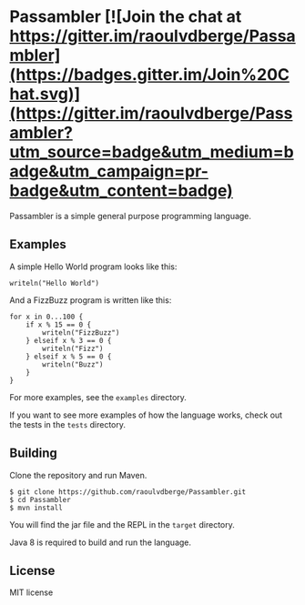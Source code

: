 # Passambler [![Join the chat at https://gitter.im/raoulvdberge/Passambler](https://badges.gitter.im/Join%20Chat.svg)](https://gitter.im/raoulvdberge/Passambler?utm_source=badge&utm_medium=badge&utm_campaign=pr-badge&utm_content=badge)

Passambler is a simple general purpose programming language.

## Examples
A simple Hello World program looks like this:
```
writeln("Hello World")
```

And a FizzBuzz program is written like this:
```
for x in 0...100 {
    if x % 15 == 0 {
        writeln("FizzBuzz")
    } elseif x % 3 == 0 {
        writeln("Fizz")
    } elseif x % 5 == 0 {
        writeln("Buzz")
    }
}
```
For more examples, see the `examples` directory.

If you want to see more examples of how the language works, check out the tests in the `tests` directory.

## Building
Clone the repository and run Maven.
```
$ git clone https://github.com/raoulvdberge/Passambler.git
$ cd Passambler
$ mvn install
```
You will find the jar file and the REPL in the `target` directory.

Java 8 is required to build and run the language.

## License
MIT license

